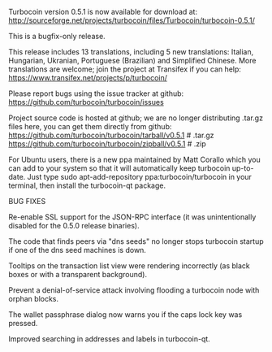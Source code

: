 Turbocoin version 0.5.1 is now available for download at:
http://sourceforge.net/projects/turbocoin/files/Turbocoin/turbocoin-0.5.1/

This is a bugfix-only release.

This release includes 13 translations, including 5 new translations:
Italian, Hungarian, Ukranian, Portuguese (Brazilian) and Simplified Chinese.
More translations are welcome; join the project at Transifex if you can help:
https://www.transifex.net/projects/p/turbocoin/

Please report bugs using the issue tracker at github:
https://github.com/turbocoin/turbocoin/issues

Project source code is hosted at github; we are no longer
distributing .tar.gz files here, you can get them
directly from github:
https://github.com/turbocoin/turbocoin/tarball/v0.5.1  # .tar.gz
https://github.com/turbocoin/turbocoin/zipball/v0.5.1  # .zip

For Ubuntu users, there is a new ppa maintained by Matt Corallo which
you can add to your system so that it will automatically keep
turbocoin up-to-date.  Just type
sudo apt-add-repository ppa:turbocoin/turbocoin
in your terminal, then install the turbocoin-qt package.


BUG FIXES

Re-enable SSL support for the JSON-RPC interface (it was unintentionally
disabled for the 0.5.0 release binaries).

The code that finds peers via "dns seeds" no longer stops turbocoin startup
if one of the dns seed machines is down.

Tooltips on the transaction list view were rendering incorrectly (as black boxes
or with a transparent background).

Prevent a denial-of-service attack involving flooding a turbocoin node with
orphan blocks.

The wallet passphrase dialog now warns you if the caps lock key was pressed.

Improved searching in addresses and labels in turbocoin-qt.
